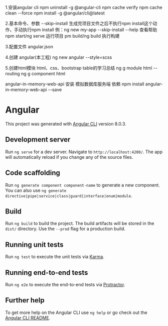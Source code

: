 1.安装angular cli
  npm uninstall -g @angular-cli
  npm cache verify
  npm cache clean --force
  npm install -g @angular/cli@latest

2.基本命令、参数
  --skip-install     生成完项目文件之后不执行npm install这个动作，手动执行npm install 例：ng new my-app --skip-install 
  --help             查看帮助
  npm start/ng serve 运行项目
  pm build/ng build  执行构建
  
3.配置文件 angular.json

4.创建 angular(本工程)
  ng new angular --style=scss
  
5.创建html模块 html、css、bootstrap table的学习总结
  ng g module html --routing
  ng g component html
  

angular-in-memory-web-api 安装 模拟数据库服务端 依赖
npm install angular-in-memory-web-api --save




# Angular

This project was generated with [Angular CLI](https://github.com/angular/angular-cli) version 8.0.3.

## Development server

Run `ng serve` for a dev server. Navigate to `http://localhost:4200/`. The app will automatically reload if you change any of the source files.

## Code scaffolding

Run `ng generate component component-name` to generate a new component. You can also use `ng generate directive|pipe|service|class|guard|interface|enum|module`.

## Build

Run `ng build` to build the project. The build artifacts will be stored in the `dist/` directory. Use the `--prod` flag for a production build.

## Running unit tests

Run `ng test` to execute the unit tests via [Karma](https://karma-runner.github.io).

## Running end-to-end tests

Run `ng e2e` to execute the end-to-end tests via [Protractor](http://www.protractortest.org/).

## Further help

To get more help on the Angular CLI use `ng help` or go check out the [Angular CLI README](https://github.com/angular/angular-cli/blob/master/README.md).
